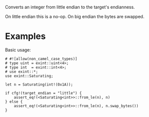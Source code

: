 Converts an integer from little endian to the target's endianness.

On little endian this is a no-op. On big endian the bytes are swapped.

# Examples

Basic usage:

```
# #![allow(non_camel_case_types)]
# type uint = exint::uint<4>;
# type int  = exint::int<4>;
# use exint::*;
use exint::Saturating;

let n = Saturating(int!(0x1A));

if cfg!(target_endian = "little") {
    assert_eq!(<Saturating<int>>::from_le(n), n)
} else {
    assert_eq!(<Saturating<int>>::from_le(n), n.swap_bytes())
}
```
